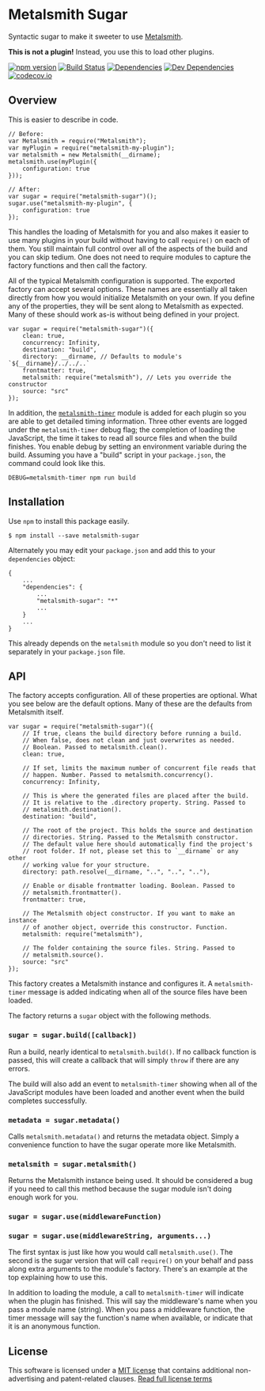 Metalsmith Sugar
================

Syntactic sugar to make it sweeter to use [Metalsmith].

**This is not a plugin!** Instead, you use this to load other plugins.

[![npm version][npm-badge]][npm-link]
[![Build Status][travis-badge]][travis-link]
[![Dependencies][dependencies-badge]][dependencies-link]
[![Dev Dependencies][devdependencies-badge]][devdependencies-link]
[![codecov.io][codecov-badge]][codecov-link]


Overview
--------

This is easier to describe in code.

    // Before:
    var Metalsmith = require("Metalsmith");
    var myPlugin = require("metalsmith-my-plugin");
    var metalsmith = new Metalsmith(__dirname);
    metalsmith.use(myPlugin({
        configuration: true
    }));

    // After:
    var sugar = require("metalsmith-sugar")();
    sugar.use("metalsmith-my-plugin", {
        configuration: true
    });

This handles the loading of Metalsmith for you and also makes it easier to use many plugins in your build without having to call `require()` on each of them. You still maintain full control over all of the aspects of the build and you can skip tedium. One does not need to require modules to capture the factory functions and then call the factory.

All of the typical Metalsmith configuration is supported. The exported factory can accept several options. These names are essentially all taken directly from how you would initialize Metalsmith on your own. If you define any of the properties, they will be sent along to Metalsmith as expected. Many of these should work as-is without being defined in your project.

    var sugar = require("metalsmith-sugar")({
        clean: true,
        concurrency: Infinity,
        destination: "build",
        directory: __dirname, // Defaults to module's `${__dirname}/../../..`
        frontmatter: true,
        metalsmith: require("metalsmith"), // Lets you override the constructor
        source: "src"
    });

In addition, the [`metalsmith-timer`] module is added for each plugin so you are able to get detailed timing information. Three other events are logged under the `metalsmith-timer` debug flag; the completion of loading the JavaScript, the time it takes to read all source files and when the build finishes. You enable debug by setting an environment variable during the build. Assuming you have a "build" script in your `package.json`, the command could look like this.

    DEBUG=metalsmith-timer npm run build


Installation
------------

Use `npm` to install this package easily.

    $ npm install --save metalsmith-sugar

Alternately you may edit your `package.json` and add this to your `dependencies` object:

    {
        ...
        "dependencies": {
            ...
            "metalsmith-sugar": "*"
            ...
        }
        ...
    }

This already depends on the `metalsmith` module so you don't need to list it separately in your `package.json` file.


API
---

The factory accepts configuration. All of these properties are optional. What you see below are the default options. Many of these are the defaults from Metalsmith itself.

    var sugar = require("metalsmith-sugar")({
        // If true, cleans the build directory before running a build.
        // When false, does not clean and just overwrites as needed.
        // Boolean. Passed to metalsmith.clean().
        clean: true,

        // If set, limits the maximum number of concurrent file reads that
        // happen. Number. Passed to metalsmith.concurrency().
        concurrency: Infinity,

        // This is where the generated files are placed after the build.
        // It is relative to the .directory property. String. Passed to
        // metalsmith.destination().
        destination: "build",

        // The root of the project. This holds the source and destination
        // directories. String. Passed to the Metalsmith constructor.
        // The default value here should automatically find the project's
        // root folder. If not, please set this to `__dirname` or any other
        // working value for your structure.
        directory: path.resolve(__dirname, "..", "..", ".."),

        // Enable or disable frontmatter loading. Boolean. Passed to
        // metalsmith.frontmatter().
        frontmatter: true,

        // The Metalsmith object constructor. If you want to make an instance
        // of another object, override this constructor. Function.
        metalsmith: require("metalsmith"),

        // The folder containing the source files. String. Passed to
        // metalsmith.source().
        source: "src"
    });

This factory creates a Metalsmith instance and configures it. A `metalsmith-timer` message is added indicating when all of the source files have been loaded.

The factory returns a `sugar` object with the following methods.


### `sugar = sugar.build([callback])`

Run a build, nearly identical to `metalsmith.build()`. If no callback function is passed, this will create a callback that will simply `throw` if there are any errors.

The build will also add an event to `metalsmith-timer` showing when all of the JavaScript modules have been loaded and another event when the build completes successfully.


### `metadata = sugar.metadata()`

Calls `metalsmith.metadata()` and returns the metadata object. Simply a convenience function to have the sugar operate more like Metalsmith.


### `metalsmith = sugar.metalsmith()`

Returns the Metalsmith instance being used. It should be considered a bug if you need to call this method because the sugar module isn't doing enough work for you.


### `sugar = sugar.use(middlewareFunction)`
### `sugar = sugar.use(middlewareString, arguments...)`

The first syntax is just like how you would call `metalsmith.use()`. The second is the sugar version that will call `require()` on your behalf and pass along extra arguments to the module's factory. There's an example at the top explaining how to use this.

In addition to loading the module, a call to `metalsmith-timer` will indicate when the plugin has finished. This will say the middleware's name when you pass a module name (string). When you pass a middleware function, the timer message will say the function's name when available, or indicate that it is an anonymous function.


License
-------

This software is licensed under a [MIT license][LICENSE] that contains additional non-advertising and patent-related clauses.  [Read full license terms][LICENSE]


[codecov-badge]: https://img.shields.io/codecov/c/github/connected-world-services/metalsmith-sugar/master.svg
[codecov-link]: https://codecov.io/github/connected-world-services/metalsmith-sugar?branch=master
[dependencies-badge]: https://img.shields.io/david/connected-world-services/metalsmith-sugar.svg
[dependencies-link]: https://david-dm.org/connected-world-services/metalsmith-sugar
[devdependencies-badge]: https://img.shields.io/david/dev/connected-world-services/metalsmith-sugar.svg
[devdependencies-link]: https://david-dm.org/connected-world-services/metalsmith-sugar#info=devDependencies
[LICENSE]: LICENSE.md
[metalsmith]: http://www.metalsmith.io/
[`metalsmith-timer`]: https://github.com/deltamualpha/metalsmith-timer
[npm-badge]: https://img.shields.io/npm/v/metalsmith-sugar.svg
[npm-link]: https://npmjs.org/package/metalsmith-sugar
[travis-badge]: https://img.shields.io/travis/connected-world-services/metalsmith-sugar/master.svg
[travis-link]: http://travis-ci.org/connected-world-services/metalsmith-sugar
